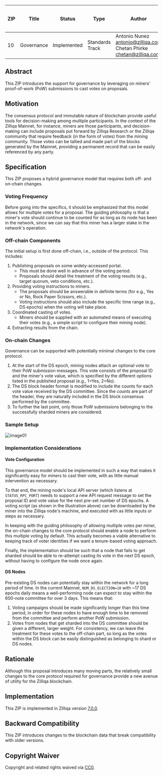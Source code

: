 | ZIP | Title | Status| Type | Author | Created (yyyy-mm-dd) | Updated (yyyy-mm-dd)
|--|--|--|--| -- | -- | -- |
| 10  | Governance | Implemented | Standards Track  | Antonio Nunez <antonio@zilliqa.com> <br> Chetan Phirke <chetan@zilliqa.com> | 2020-07-24 | 2020-12-29


## Abstract

This ZIP introduces the support for governance by leveraging on miners' proof-of-work (PoW) submissions to cast votes on proposals.

## Motivation

The consensus protocol and immutable nature of blockchain provide useful tools for decision-making among multiple participants. In the context of the Zilliqa Mainnet, for instance, miners are those participants, and decision-making can include proposals put forward by Zilliqa Research or the Zilliqa community that require feedback (in the form of votes) from the mining community. Those votes can be tallied and made part of the blocks generated by the Mainnet, providing a permanent record that can be easily referenced by any party.

## Specification

This ZIP proposes a hybrid governance model that requires both off- and on-chain changes.

### Voting Frequency

Before going into the specifics, it should be emphasized that this model allows for multiple votes for a proposal. The guiding philosophy is that a miner's vote should continue to be counted for as long as its node has been in the network, since we can say that this miner has a larger stake in the network's operation.

### Off-chain Components

The initial setup is first done off-chain, i.e., outside of the protocol. This includes:

1. Publishing proposals on some widely-accessed portal.
   - This must be done well in advance of the voting period.
   - Proposals should detail the treatment of the voting results (e.g., target quorum, veto conditions, etc.).
1. Providing voting instructions to miners.
   - The proposals should be answerable in definite terms (for e.g., Yes or No, Rock Paper Scissors, etc.).
   - Voting instructions should also include the specific time range (e.g., DS epochs) when the voting will take place.
1. Coordinated casting of votes.
   - Miners should be supplied with an automated means of executing their votes (e.g., a simple script to configure their mining node).
1. Extracting results from the chain.

### On-chain Changes

Governance can be supported with potentially minimal changes to the core protocol.

1. At the start of the DS epoch, mining nodes attach an optional vote to their PoW submission messages. This vote consists of the proposal ID and the miner's vote value, which is specified by the different options listed in the published proposal (e.g., 1=Yes, 2=No).
1. The DS block header format is modified to include the counts for each vote value received by the DS committee. Since the counts are part of the header, they are naturally included in the DS block consensus performed by the committee.
1. To further the last point, only those PoW submissions belonging to the successfully sharded miners are considered.

### Sample Setup

![image01](../assets/zip-10/image01.png)

### Implementation Considerations

#### Vote Configuration

This governance model should be implemented in such a way that makes it significantly easy for miners to cast their vote, with as little manual intervention as necessary.

To that end, the mining node's local API server (which listens at `STATUS_RPC_PORT`) needs to support a new API request message to set the proposal ID and vote value for the next pre-set number of DS epochs. A voting script (as shown in the illustration above) can be downloaded by the miner into the Zilliqa node's machine, and executed with as little inputs or steps as necessary.

In keeping with the guiding philosophy of allowing multiple votes per miner, the on-chain changes to the core protocol should enable a node to perform this multiple voting by default. This actually becomes a viable alternative to keeping track of voter identities if we want a tenure-based voting approach.

Finally, the implementation should be such that a node that fails to get sharded should be able to re-attempt casting its vote in the next DS epoch, without having to configure the node once again.

#### DS Nodes

Pre-existing DS nodes can potentially stay within the network for a long period of time. In the current Mainnet, `NUM_DS_ELECTION=10` with ~17 DS epochs daily means a well-performing node can expect to stay within the 600-note committee for over 3 days. This means that:

1. Voting campaigns should be made significantly longer than this time period, in order for these nodes to have enough time to be removed from the committee and perform another PoW submission.
1. Votes from nodes that get sharded into the DS committee should be given a different, larger weight. For consistency, we can leave the treatment for these votes to the off-chain part, so long as the votes within the DS block can be easily distinguished as belonging to shard or DS nodes.

## Rationale

Although this proposal introduces many moving parts, the relatively small changes to the core protocol required for governance provide a new avenue of utility for the Zilliqa blockchain.

## Implementation

This ZIP is implemented in Zilliqa version [7.0.0](https://github.com/Zilliqa/Zilliqa/releases/tag/v7.0.0).

## Backward Compatibility

This ZIP introduces changes to the blockchain data that break compatibility with older versions.

## Copyright Waiver 

Copyright and related rights waived via [CC0](https://creativecommons.org/publicdomain/zero/1.0/).
